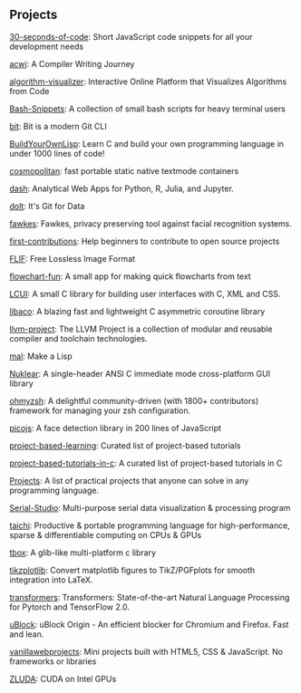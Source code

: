 ## Projects

[30-seconds-of-code](https://github.com/30-seconds/30-seconds-of-code): Short JavaScript code snippets for all your development needs

[acwj](https://github.com/DoctorWkt/acwj): A Compiler Writing Journey

[algorithm-visualizer](https://github.com/algorithm-visualizer/algorithm-visualizer): Interactive Online Platform that Visualizes Algorithms from Code

[Bash-Snippets](https://github.com/alexanderepstein/Bash-Snippets): A collection of small bash scripts for heavy terminal users

[bit](https://github.com/chriswalz/bit): Bit is a modern Git CLI

[BuildYourOwnLisp](https://github.com/orangeduck/BuildYourOwnLisp): Learn C and build your own programming language in under 1000 lines of code!

[cosmopolitan](https://github.com/jart/cosmopolitan): fast portable static native textmode containers

[dash](https://github.com/plotly/dash): Analytical Web Apps for Python, R, Julia, and Jupyter.

[dolt](https://github.com/dolthub/dolt): It's Git for Data

[fawkes](https://github.com/Shawn-Shan/fawkes): Fawkes, privacy preserving tool against facial recognition systems.

[first-contributions](https://github.com/firstcontributions/first-contributions): Help beginners to contribute to open source projects

[FLIF](https://github.com/FLIF-hub/FLIF): Free Lossless Image Format

[flowchart-fun](https://github.com/tone-row/flowchart-fun): A small app for making quick flowcharts from text

[LCUI](https://github.com/lc-soft/LCUI): A small C library for building user interfaces with C, XML and CSS.

[libaco](https://github.com/hnes/libaco): A blazing fast and lightweight C asymmetric coroutine library

[llvm-project](https://github.com/llvm/llvm-project): The LLVM Project is a collection of modular and reusable compiler and toolchain technologies.

[mal](https://github.com/kanaka/mal): Make a Lisp

[Nuklear](https://github.com/Immediate-Mode-UI/Nuklear): A single-header ANSI C immediate mode cross-platform GUI library

[ohmyzsh](https://github.com/ohmyzsh/ohmyzsh): A delightful community-driven (with 1800+ contributors) framework for managing your zsh configuration.

[picojs](https://github.com/nenadmarkus/picojs): A face detection library in 200 lines of JavaScript

[project-based-learning](https://github.com/tuvtran/project-based-learning): Curated list of project-based tutorials

[project-based-tutorials-in-c](https://github.com/rby90/project-based-tutorials-in-c): A curated list of project-based tutorials in C

[Projects](https://github.com/karan/Projects): A list of practical projects that anyone can solve in any programming language.

[Serial-Studio](https://github.com/Serial-Studio/Serial-Studio): Multi-purpose serial data visualization & processing program

[taichi](https://github.com/taichi-dev/taichi): Productive & portable programming language for high-performance, sparse & differentiable computing on CPUs & GPUs

[tbox](https://github.com/tboox/tbox): A glib-like multi-platform c library

[tikzplotlib](https://github.com/nschloe/tikzplotlib): Convert matplotlib figures to TikZ/PGFplots for smooth integration into LaTeX.

[transformers](https://github.com/huggingface/transformers): Transformers: State-of-the-art Natural Language Processing for Pytorch and TensorFlow 2.0.

[uBlock](https://github.com/gorhill/uBlock): uBlock Origin - An efficient blocker for Chromium and Firefox. Fast and lean.

[vanillawebprojects](https://github.com/bradtraversy/vanillawebprojects): Mini projects built with HTML5, CSS & JavaScript. No frameworks or libraries

[ZLUDA](https://github.com/vosen/ZLUDA): CUDA on Intel GPUs
